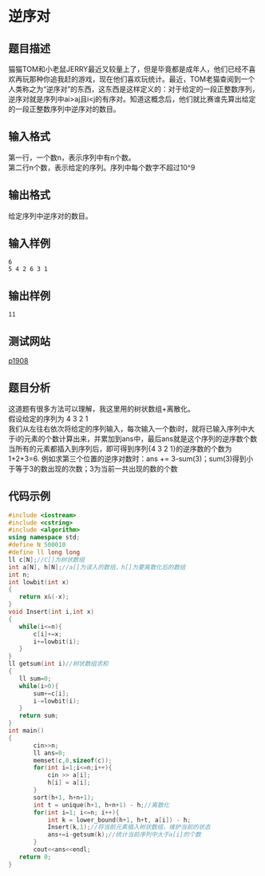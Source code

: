 # 逆序对      
## 题目描述    
猫猫TOM和小老鼠JERRY最近又较量上了，但是毕竟都是成年人，他们已经不喜欢再玩那种你追我赶的游戏，现在他们喜欢玩统计。最近，TOM老猫查阅到一个人类称之为“逆序对”的东西，这东西是这样定义的：对于给定的一段正整数序列，逆序对就是序列中ai>aj且i<j的有序对。知道这概念后，他们就比赛谁先算出给定的一段正整数序列中逆序对的数目。  
## 输入格式  
第一行，一个数n，表示序列中有n个数。  
第二行n个数，表示给定的序列。序列中每个数字不超过10^9  
## 输出格式  
给定序列中逆序对的数目。     
## 输入样例  
 ```	 
6  
5 4 2 6 3 1   
 ```    
## 输出样例  
 ```		
11    
 ```   
## 测试网站  	
  [p1908](https://www.luogu.org/problemnew/show/P1908)  	 
## 题目分析  	
这道题有很多方法可以理解，我这里用的树状数组+离散化。  
假设给定的序列为 4 3 2 1  
我们从左往右依次将给定的序列输入，每次输入一个数i时，就将已输入序列中大于i的元素的个数计算出来，并累加到ans中，最后ans就是这个序列的逆序数个数  
当所有的元素都插入到序列后，即可得到序列{4 3 2 1}的逆序数的个数为1+2+3=6.
例如求第三个位置的逆序对数时：ans += 3-sum(3)；sum(3)得到小于等于3的数出现的次数；3为当前一共出现的数的个数  
## 代码示例  
 ```c++	
#include <iostream>
#include <cstring>
#include <algorithm>
using namespace std;
#define N 500010
#define ll long long
ll c[N];//C[]为树状数组
int a[N], h[N];//a[]为读入的数组，h[]为要离散化后的数组
int n;
int lowbit(int x)
{
    return x&(-x);
}
void Insert(int i,int x)
{
    while(i<=n){
        c[i]+=x;
        i+=lowbit(i);
    }
}
ll getsum(int i)//树状数组求和
{
    ll sum=0;
    while(i>0){
        sum+=c[i];
        i-=lowbit(i);
    }
    return sum;
}
int main()
{
        cin>>n;
        ll ans=0;
        memset(c,0,sizeof(c));
        for(int i=1;i<=n;i++){
            cin >> a[i];
            h[i] = a[i];
        }
        sort(h+1, h+n+1);
        int t = unique(h+1, h+n+1) - h;//离散化
        for(int i=1; i<=n; i++){
            int k = lower_bound(h+1, h+t, a[i]) - h;
            Insert(k,1);//将当前元素插入树状数组，维护当前的状态
            ans+=i-getsum(k);//统计当前序列中大于a[i]的个数
        }
        cout<<ans<<endl;
    return 0;
}
```